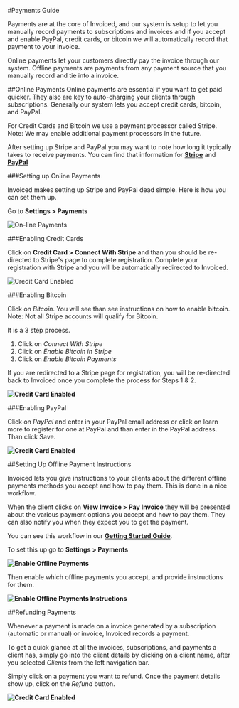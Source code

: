 #Payments Guide

Payments are at the core of Invoiced, and our system is setup to let you manually record payments to subscriptions and invoices and if you accept and enable PayPal, credit cards, or bitcoin we will automatically record that payment to your invoice. 

Online payments let your customers directly pay the invoice through our system.  Offline payments are payments from any payment source that you manually record and tie into a invoice.

##Online Payments
Online payments are essential if you want to get paid quicker.  They also are key to auto-charging your clients through subscriptions. Generally our system lets you accept credit cards, bitcoin, and PayPal.

For Credit Cards and Bitcoin we use a payment processor called Stripe.  Note: We may enable additional payment processors in the future.

After setting up Stripe and PayPal you may want to note how long it typically takes to receive payments.  You can find that information for **[Stripe](https://stripe.com/help/transfers)** and **[PayPal](https://www.paypal.com/webapps/mpp/paypal-payments-standard)**

###Setting up Online Payments

Invoiced makes setting up Stripe and PayPal dead simple.  Here is how you can set them up.

Go to **Settings > Payments**

![On-line Payments](../img/invoice-online-payments.png)

###Enabling Credit Cards

Click on **Credit Card > Connect With Stripe** and than you should be re-directed to Stripe's page to complete registration.  Complete your registration with Stripe and you will be automatically redirected to Invoiced.

![Credit Card Enabled](../img/invoice-enable-credit-card.png)

###Enabling Bitcoin

Click on *Bitcoin*.  You will see than see instructions on how to enable bitcoin.  Note: Not all Stripe accounts will qualify for Bitcoin.

It is a 3 step process.

1. Click on *Connect With Stripe*
2. Click on *Enable Bitcoin in Stripe*
3. Click on *Enable Bitcoin Payments*

If you are redirected to a Stripe page for registration, you will be re-directed back to Invoiced once you complete the process for Steps 1 & 2.

**![Credit Card Enabled](../img/invoice-enable-bitcoin.png)**

###Enabling PayPal

Click on *PayPal* and enter in your PayPal email address or click on learn more to register for one at PayPal and than enter in the PayPal address.  Than click Save.

**![Credit Card Enabled](../img/invoice-enable-paypal.png)**

##Setting Up Offline Payment Instructions

Invoiced lets you give instructions to your clients about the different offline payments methods you accept and how to pay them.  This is done in a nice workflow.  

When the client clicks on **View Invoice > Pay Invoice** they will be presented about the various payment options you accept and how to pay them. They can also notify you when they expect you to get the payment.

You can see this workflow in our **[Getting Started Guide](/docs/getting-started#getting-paid)**.

To set this up go to **Settings > Payments**

**![Enable Offline Payments](../img/invoice-online-payments.png)**

Then enable which offline payments you accept, and provide instructions for them.


**![Enable Offline Payments Instructions](../img/invoice-offline-payment-enable.png)**


##Refunding Payments

Whenever a payment is made on a invoice generated by a subscription (automatic or manual) or invoice, Invoiced records a payment.

To get a quick glance at all the invoices, subscriptions, and payments a client has, simply go into the client details by clicking on a client name, after you selected *Clients* from the left navigation bar.

Simply click on a payment you want to refund.  Once the payment details show up, click on the *Refund* button.

**![Credit Card Enabled](../img/invoice-payment-refund.png)**






